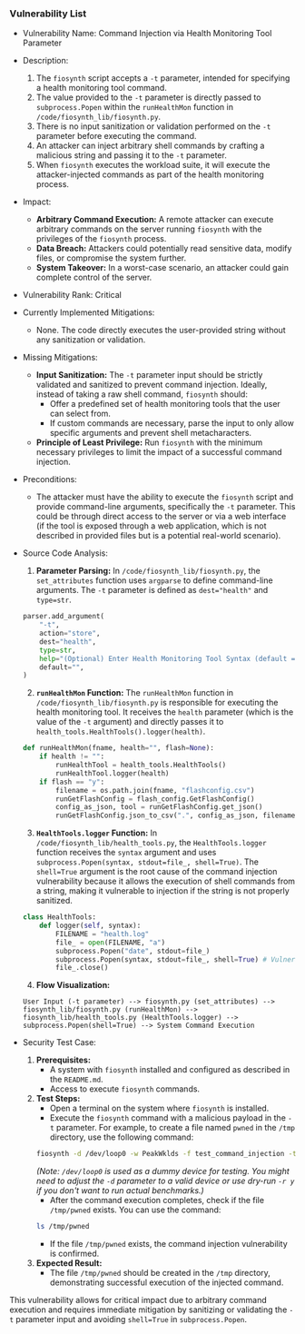 ### Vulnerability List

* Vulnerability Name: Command Injection via Health Monitoring Tool Parameter

* Description:
    1. The `fiosynth` script accepts a `-t` parameter, intended for specifying a health monitoring tool command.
    2. The value provided to the `-t` parameter is directly passed to `subprocess.Popen` within the `runHealthMon` function in `/code/fiosynth_lib/fiosynth.py`.
    3. There is no input sanitization or validation performed on the `-t` parameter before executing the command.
    4. An attacker can inject arbitrary shell commands by crafting a malicious string and passing it to the `-t` parameter.
    5. When `fiosynth` executes the workload suite, it will execute the attacker-injected commands as part of the health monitoring process.

* Impact:
    - **Arbitrary Command Execution:** A remote attacker can execute arbitrary commands on the server running `fiosynth` with the privileges of the `fiosynth` process.
    - **Data Breach:** Attackers could potentially read sensitive data, modify files, or compromise the system further.
    - **System Takeover:** In a worst-case scenario, an attacker could gain complete control of the server.

* Vulnerability Rank: Critical

* Currently Implemented Mitigations:
    - None. The code directly executes the user-provided string without any sanitization or validation.

* Missing Mitigations:
    - **Input Sanitization:**  The `-t` parameter input should be strictly validated and sanitized to prevent command injection. Ideally, instead of taking a raw shell command, `fiosynth` should:
        -  Offer a predefined set of health monitoring tools that the user can select from.
        -  If custom commands are necessary, parse the input to only allow specific arguments and prevent shell metacharacters.
    - **Principle of Least Privilege:**  Run `fiosynth` with the minimum necessary privileges to limit the impact of a successful command injection.

* Preconditions:
    - The attacker must have the ability to execute the `fiosynth` script and provide command-line arguments, specifically the `-t` parameter. This could be through direct access to the server or via a web interface (if the tool is exposed through a web application, which is not described in provided files but is a potential real-world scenario).

* Source Code Analysis:
    1. **Parameter Parsing:** In `/code/fiosynth_lib/fiosynth.py`, the `set_attributes` function uses `argparse` to define command-line arguments. The `-t` parameter is defined as `dest="health"` and `type=str`.
    ```python
    parser.add_argument(
        "-t",
        action="store",
        dest="health",
        type=str,
        help="(Optional) Enter Health Monitoring Tool Syntax (default = )",
        default="",
    )
    ```
    2. **`runHealthMon` Function:** The `runHealthMon` function in `/code/fiosynth_lib/fiosynth.py` is responsible for executing the health monitoring tool. It receives the `health` parameter (which is the value of the `-t` argument) and directly passes it to `health_tools.HealthTools().logger(health)`.
    ```python
    def runHealthMon(fname, health="", flash=None):
        if health != "":
            runHealthTool = health_tools.HealthTools()
            runHealthTool.logger(health)
        if flash == "y":
            filename = os.path.join(fname, "flashconfig.csv")
            runGetFlashConfig = flash_config.GetFlashConfig()
            config_as_json, tool = runGetFlashConfig.get_json()
            runGetFlashConfig.json_to_csv(".", config_as_json, filename, tool)
    ```
    3. **`HealthTools.logger` Function:** In `/code/fiosynth_lib/health_tools.py`, the `HealthTools.logger` function receives the `syntax` argument and uses `subprocess.Popen(syntax, stdout=file_, shell=True)`. The `shell=True` argument is the root cause of the command injection vulnerability because it allows the execution of shell commands from a string, making it vulnerable to injection if the string is not properly sanitized.
    ```python
    class HealthTools:
        def logger(self, syntax):
            FILENAME = "health.log"
            file_ = open(FILENAME, "a")
            subprocess.Popen("date", stdout=file_)
            subprocess.Popen(syntax, stdout=file_, shell=True) # Vulnerable line
            file_.close()
    ```
    4. **Flow Visualization:**
    ```
    User Input (-t parameter) --> fiosynth.py (set_attributes) --> fiosynth_lib/fiosynth.py (runHealthMon) --> fiosynth_lib/health_tools.py (HealthTools.logger) --> subprocess.Popen(shell=True) --> System Command Execution
    ```

* Security Test Case:
    1. **Prerequisites:**
        -  A system with `fiosynth` installed and configured as described in the `README.md`.
        -  Access to execute `fiosynth` commands.
    2. **Test Steps:**
        -  Open a terminal on the system where `fiosynth` is installed.
        -  Execute the `fiosynth` command with a malicious payload in the `-t` parameter. For example, to create a file named `pwned` in the `/tmp` directory, use the following command:
        ```bash
        fiosynth -d /dev/loop0 -w PeakWklds -f test_command_injection -t "touch /tmp/pwned"
        ```
        *(Note: `/dev/loop0` is used as a dummy device for testing. You might need to adjust the `-d` parameter to a valid device or use dry-run `-r y` if you don't want to run actual benchmarks.)*
        -  After the command execution completes, check if the file `/tmp/pwned` exists. You can use the command:
        ```bash
        ls /tmp/pwned
        ```
        -  If the file `/tmp/pwned` exists, the command injection vulnerability is confirmed.
    3. **Expected Result:**
        - The file `/tmp/pwned` should be created in the `/tmp` directory, demonstrating successful execution of the injected command.

This vulnerability allows for critical impact due to arbitrary command execution and requires immediate mitigation by sanitizing or validating the `-t` parameter input and avoiding `shell=True` in `subprocess.Popen`.